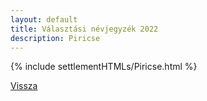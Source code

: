 ```yaml
---
layout: default
title: Választási névjegyzék 2022
description: Piricse
---
```


{% include settlementHTMLs/Piricse.html %}

[Vissza](./)